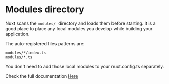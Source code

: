 # Modules directory

Nuxt scans the `modules/ `directory and loads them before starting. It is a good place to place any local modules you develop while building your application.

The auto-registered files patterns are:

    modules/*/index.ts
    modules/*.ts

You don't need to add those local modules to your nuxt.config.ts separately.

Check the full documentation  [Here](https://nuxt.com/docs/guide/directory-structure/middleware)
